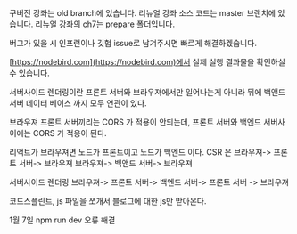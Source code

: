구버전 강좌는 old branch에 있습니다.
리뉴얼 강좌 소스 코드는 master 브랜치에 있습니다.
리뉴얼 강좌의 ch7는 prepare 폴더입니다.

버그가 있을 시 인프런이나 깃헙 issue로 남겨주시면 빠르게 해결하겠습니다.

[https://nodebird.com](https://nodebird.com)에서 실제 실행 결과물을 확인하실 수 있습니다.


<!-- 서버사이드 렌더링 -->
서버사이드 렌더링이란 프론트 서버와 브라우져에서만 일어나는게 아니라 뒤에 백앤드 서버 데이터 베이스 까지 모두 연관이 있다.


브라우져 프론트 서버끼리는 CORS 가 적용이 안되는데, 프론트 서버와 백엔드 서버사이에는 CORS 가 적용이 된다.

리액트가 브라우져면 노드가 프론트이고 노드가 백엔드 이다.
CSR 은 브라우져-> 프론트 서버-> 브라우져      브라우져-> 백앤드 서버-> 브라우져

서버사이드 렌더링 브라우져-> 프론트 서버-> 백엔드 서버-> 프론트 서버 -> 브라우져 

코드스플린트, js 파일을 쪼개서 블로그에 대한 js만 받아온다. 

1월 7일 npm run dev 오류 해결
